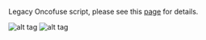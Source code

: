 
Legacy Oncofuse script, please see this [page](http://www.unav.es/genetica/oncofuse.html) for details.

![alt tag](http://www.unav.es/genetica/logo.png) ![alt tag](http://www.unav.es/genetica/marcawebrojo.jpg)